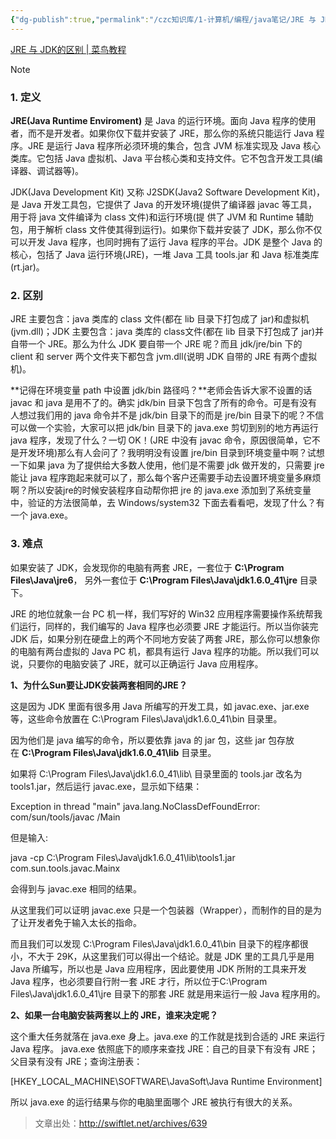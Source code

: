 ```yaml
---
{"dg-publish":true,"permalink":"/czc知识库/1-计算机/编程/java笔记/JRE 与 JDK的区别/","dgPassFrontmatter":true,"created":"2024-12-07T08:39:46.876+08:00","updated":"2024-12-08T12:18:10.603+08:00"}
---
```



[JRE 与 JDK的区别 | 菜鸟教程](https://www.runoob.com/w3cnote/the-different-of-jre-and-jdk.html)

> [!NOTE]
> ### 1. 定义
> 
> **JRE(Java Runtime Enviroment)** 是 Java 的运行环境。面向 Java 程序的使用者，而不是开发者。如果你仅下载并安装了 JRE，那么你的系统只能运行 Java 程序。JRE 是运行 Java 程序所必须环境的集合，包含 JVM 标准实现及 Java 核心类库。它包括 Java 虚拟机、Java 平台核心类和支持文件。它不包含开发工具(编译器、调试器等)。
> 
> JDK(Java Development Kit) 又称 J2SDK(Java2 Software Development Kit)，是 Java 开发工具包，它提供了 Java 的开发环境(提供了编译器 javac 等工具，用于将 java 文件编译为 class 文件)和运行环境(提 供了 JVM 和 Runtime 辅助包，用于解析 class 文件使其得到运行)。如果你下载并安装了 JDK，那么你不仅可以开发 Java 程序，也同时拥有了运行 Java 程序的平台。JDK 是整个 Java 的核心，包括了 Java 运行环境(JRE)，一堆 Java 工具 tools.jar 和 Java 标准类库 (rt.jar)。
> 
> ### 2. 区别
> 
> JRE 主要包含：java 类库的 class 文件(都在 lib 目录下打包成了 jar)和虚拟机(jvm.dll)；JDK 主要包含：java 类库的 class文件(都在 lib 目录下打包成了 jar)并自带一个 JRE。那么为什么 JDK 要自带一个 JRE 呢？而且 jdk/jre/bin 下的 client 和 server 两个文件夹下都包含 jvm.dll(说明 JDK 自带的 JRE 有两个虚拟机)。
> 
> **记得在环境变量 path 中设置 jdk/bin 路径吗？**老师会告诉大家不设置的话 javac 和 java 是用不了的。确实 jdk/bin 目录下包含了所有的命令。可是有没有人想过我们用的 java 命令并不是 jdk/bin 目录下的而是 jre/bin 目录下的呢？不信可以做一个实验，大家可以把 jdk/bin 目录下的 java.exe 剪切到别的地方再运行 java 程序，发现了什么？一切 OK！(JRE 中没有 javac 命令，原因很简单，它不是开发环境)那么有人会问了？我明明没有设置 jre/bin 目录到环境变量中啊？试想一下如果 java 为了提供给大多数人使用，他们是不需要 jdk 做开发的，只需要 jre 能让 java 程序跑起来就可以了，那么每个客户还需要手动去设置环境变量多麻烦啊？所以安装jre的时候安装程序自动帮你把 jre 的 java.exe 添加到了系统变量中，验证的方法很简单，去 Windows/system32 下面去看看吧，发现了什么？有一个 java.exe。
> 
> ### 3. 难点
> 
> 如果安装了 JDK，会发现你的电脑有两套 JRE，一套位于 **C:\Program Files\Java\jre6**， 另外一套位于 **C:\Program Files\Java\jdk1.6.0_41\jre** 目录下。
> 
> JRE 的地位就象一台 PC 机一样，我们写好的 Win32 应用程序需要操作系统帮我们运行，同样的，我们编写的 Java 程序也必须要 JRE 才能运行。所以当你装完 JDK 后，如果分别在硬盘上的两个不同地方安装了两套 JRE，那么你可以想象你的电脑有两台虚拟的 Java PC 机，都具有运行 Java 程序的功能。所以我们可以说，只要你的电脑安装了 JRE，就可以正确运行 Java 应用程序。
> 
> **1、为什么Sun要让JDK安装两套相同的JRE？**
> 
> 这是因为 JDK 里面有很多用 Java 所编写的开发工具，如 javac.exe、jar.exe 等，这些命令放置在 C:\Program Files\Java\jdk1.6.0_41\bin 目录里。
> 
> 因为他们是 java 编写的命令，所以要依靠 java 的 jar 包，这些 jar 包存放在 **C:\Program Files\Java\jdk1.6.0_41\lib** 目录里。
> 
> 如果将 C:\Program Files\Java\jdk1.6.0_41\lib\ 目录里面的 tools.jar 改名为 tools1.jar，然后运行 javac.exe，显示如下结果：
> 
> Exception in thread "main" java.lang.NoClassDefFoundError: com/sun/tools/javac /Main 
> 
> 但是输入:
> 
> java -cp C:\Program Files\Java\jdk1.6.0_41\lib\tools1.jar com.sun.tools.javac.Mainx
> 
> 会得到与 javac.exe 相同的结果。
> 
> 从这里我们可以证明 javac.exe 只是一个包装器（Wrapper），而制作的目的是为了让开发者免于输入太长的指命。
> 
> 而且我们可以发现 C:\Program Files\Java\jdk1.6.0_41\bin 目录下的程序都很小，不大于 29K，从这里我们可以得出一个结论。就是 JDK 里的工具几乎是用 Java 所编写，所以也是 Java 应用程序，因此要使用 JDK 所附的工具来开发 Java 程序，也必须要自行附一套 JRE 才行，所以位于C:\Program Files\Java\jdk1.6.0_41\jre 目录下的那套 JRE 就是用来运行一般 Java 程序用的。
> 
> **2、如果一台电脑安装两套以上的 JRE，谁来决定呢？**
> 
> 这个重大任务就落在 java.exe 身上。java.exe 的工作就是找到合适的 JRE 来运行 Java 程序。 java.exe 依照底下的顺序来查找 JRE：自己的目录下有没有 JRE；父目录有没有 JRE；查询注册表：
> 
> [HKEY_LOCAL_MACHINE\SOFTWARE\JavaSoft\Java Runtime Environment] 
> 
> 所以 java.exe 的运行结果与你的电脑里面哪个 JRE 被执行有很大的关系。
> 
> > 文章出处：http://swiftlet.net/archives/639